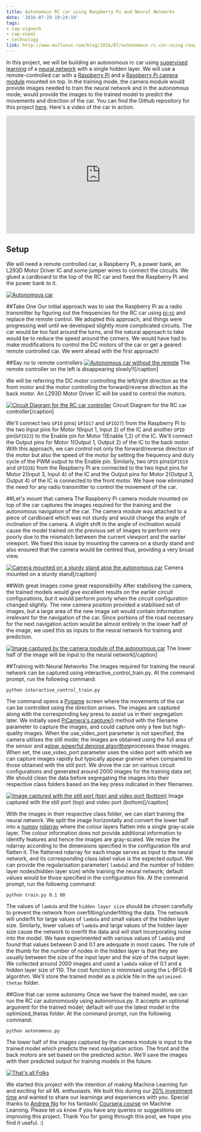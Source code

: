 ```yaml
---
title: Autonomous RC car using Raspberry Pi and Neural Networks
date: '2016-07-29 19:24:19'
tags:
- cap-vignesh
- cap-vimal
- technology
link: http://www.multunus.com/blog/2016/07/autonomous-rc-car-using-raspberry-pi-and-neural-networks/
---
```


In this project, we will be building an autonomous rc car using [supervised learning](https://en.wikipedia.org/wiki/Supervised_learning) of a [neural network](https://en.wikipedia.org/wiki/Artificial_neural_network) with a single hidden layer. We will use a remote-controlled car with a [Raspberry Pi](https://www.raspberrypi.org/products/raspberry-pi-3-model-b/) and a [Raspberry Pi camera module](https://www.raspberrypi.org/products/camera-module/) mounted on top. In the training mode, the camera module would provide images needed to train the neural network and in the autonomous mode; would provide the images to the trained model to predict the movements and direction of the car. You can find the Github repository for this project [here](https://github.com/multunus/autonomous-rc-car). Here's a video of the car in action.

<iframe class="frame-container" width="100%" height="315" src="https://www.youtube.com/embed/dCyBvLjW6X0" frameborder="0" allowfullscreen></iframe>

## Setup
We will need a remote controlled car, a Raspberry Pi, a power bank, an L293D Motor Driver IC and some jumper wires to connect the circuits. We glued a cardboard to the top of the RC car and fixed the Raspberry Pi and the power bank to it.

[![Autonomous car](http://www.multunus.com/wp-content/uploads/2016/07/IMG_0618-300x225.jpg)](http://www.multunus.com/wp-content/uploads/2016/07/IMG_0618.jpg)

##Take One
Our initial approach was to use the Raspberry Pi as a radio transmitter by figuring out the frequencies for the RC car using [pi-rc](https://github.com/bskari/pi-rc) and replace the remote control. We adopted this approach, and things were progressing well until we developed slightly more complicated circuits. The car would be too fast around the turns, and the natural approach to take would be to reduce the speed around the corners. We would have had to make modifications to control the DC motors of the car or get a geared remote controlled car. We went ahead with the first approach!

##Say no to remote controllers
[![Autonomous car without the remote](http://www.multunus.com/wp-content/uploads/2016/07/IMG_0522-300x225.jpg)](http://www.multunus.com/wp-content/uploads/2016/07/IMG_0522.jpg) The remote controller on the left is disappearing slowly!![/caption]

We will be referring the DC motor controlling the left/right direction as the front motor and the motor controlling the forward/reverse direction as the back motor. An L293D Motor Driver IC will be used to control the motors.

[![Circuit Diagram for the RC car controller](http://www.multunus.com/wp-content/uploads/2016/07/RC-car-driver-IC-3-300x282.png)](http://www.multunus.com/wp-content/uploads/2016/07/RC-car-driver-IC-3.png) Circuit Diagram for the RC car controller[/caption]

We'll connect two `GPIO` pins( `GPIO17` and `GPIO27`) from the Raspberry Pi to the two Input pins for Motor 1(Input 1, Input 2) of the IC and another `GPIO` pin(`GPIO22`) to the Enable pin for Motor 1(Enable 1,2) of the IC. We'll connect the Output pins for Motor 1(Output 1, Output 2) of the IC to the back motor. With this approach, we can control not only the forward/reverse direction of the motor but also the speed of the motor by setting the frequency and duty cycle of the PWM output to the Enable pin. Similarly, two `GPIO` pins(`GPIO19` and `GPIO26`) from the Raspberry Pi are connected to the two Input pins for Motor 2(Input 3, Input 4) of the IC and the Output pins for Motor 2(Output 3, Output 4) of the IC is connected to the front motor. We have now eliminated the need for any radio transmitter to control the movement of the car.

##Let's mount that camera
The Raspberry Pi camera module mounted on top of the car captures the images required for the training and the autonomous navigation of the car. The camera module was attached to a piece of cardboard which was not sturdy and would change the angle of inclination of the camera. A slight shift in the angle of inclination would cause the model trained on the previous set of images to perform very poorly due to the mismatch between the current viewport and the earlier viewport. We fixed this issue by mounting the camera on a sturdy stand and also ensured that the camera would be centred thus, providing a very broad view.

[![Camera mounted on a sturdy stand atop the autonomous car](http://www.multunus.com/wp-content/uploads/2016/07/146979113190599-225x300.png)](http://www.multunus.com/wp-content/uploads/2016/07/146979113190599.png) Camera mounted on a sturdy stand[/caption]


##With great images come great responsibility
After stabilising the camera, the trained models would give excellent results on the earlier circuit configurations, but it would perform poorly when the circuit configuration changed slightly. The new camera position provided a stabilised set of images, but a large area of the new image set would contain information irrelevant for the navigation of the car. Since portions of the road necessary for the next navigation action would be almost entirely in the lower half of the image, we used this as inputs to the neural network for training and prediction.

[![Image captured by the camera module of the autonomous car](http://www.multunus.com/wp-content/uploads/2016/07/image01-300x225.png)](http://www.multunus.com/wp-content/uploads/2016/07/image01.png) The lower half of the image will be input to the neural network[/caption]


##Training with Neural Networks
The images required for training the neural network can be captured using
interactive_control_train.py. At the command prompt, run the following command:

~~~
python interactive_control_train.py
~~~

The command opens a [Pygame](http://www.pygame.org/) screen where the movements of the car can be controlled using the direction arrows. The images are captured along with the corresponding key press to assist us in their segregation later. We initially used [PiCamera's capture()](http://picamera.readthedocs.io/en/release-1.10/api_camera.html#picamera.camera.PiCamera.capture) method with the filename parameter to capture the images, and could capture only a few but high-quality images. When the use_video_port parameter is not specified, the camera utilises the still mode; the images are obtained using the full area of the sensor and a[slow, powerful denoise algorithm](http://picamera.readthedocs.io/en/release-1.10/fov.html#under-the-hood)processes these images. When set, the use_video_port parameter uses the video port with which we can capture images rapidly but typically appear grainier when compared to those obtained with the still port. We drove the car on various circuit configurations and generated around 2000 images for the training data set. We should clean the data before segregating the images into their respective class folders based on the key press indicated in their filenames.

[![Image captured with the still port (top) and video port (bottom)](http://www.multunus.com/wp-content/uploads/2016/07/image02-300x300.png)](http://www.multunus.com/wp-content/uploads/2016/07/image02.png) Image captured with the still port (top) and video port (bottom)[/caption]

With the images in their respective class folder, we can start training the neural network. We split the image horizontally and convert the lower half into a [numpy](http://www.numpy.org/) [ndarray](http://docs.scipy.org/doc/numpy/reference/generated/numpy.ndarray.html) where the colour layers flatten into a single gray-scale layer. The colour information does not provide additional information to identify features and hence the images are gray-scaled. We resize the ndarray according to the dimensions specified in the configuration file and flatten it. The flattened ndarray for each image serves as input to the neural network, and its corresponding class label value is the expected output. We can provide the regularisation parameter(
`lambda`) and the number of hidden layer nodes(hidden layer size) while training the neural network; default values would be those specified in the configuration file. At the command prompt, run the following command:


~~~
python train.py 0.1 60
~~~

The values of `lambda` and the `hidden layer size` should be chosen carefully to prevent the network from overfitting/underfitting the data. The network will underfit for large values of `lambda` and small values of the
hidden layer size. Similarly, lower values of `lambda` and large values of the hidden layer size cause the network to overfit the data and will start incorporating noise into the model. We have experimented with various values of `lambda` and found that values between 0 and 0.1 are adequate in most cases. The rule of the thumb for the number of nodes in the hidden layer is that they are usually between the size of the input layer and the size of the output layer. We collected around 2000 images and used a `lambda` value of 0.1 and a hidden layer size of 110. The cost function is minimised using the L-BFGS-B algorithm. We'll store the trained model as a pickle file in the `optimized-thetas` folder.

##Give that car some autonomy
Once we have the trained model, we can run the RC car autonomously using
autonomous.py. It accepts an optional argument for the trained model; default will use the latest model in the
optimized_thetas folder. At the command prompt, run the following command:

~~~
python autonomous.py
~~~

The lower half of the images captured by the camera module is input to the trained model which predicts the next navigation action. The front and the back motors are set based on the predicted action. We'll save the images with their predicted output for training models in the future.


[![That's all Folks](http://www.multunus.com/wp-content/uploads/2016/07/image05-300x169.png)](http://www.multunus.com/wp-content/uploads/2016/07/image05.png)

We started this project with the intention of making Machine Learning fun and exciting for all ML enthusiasts. We built this during our [20% investment time](http://www.multunus.com/blog/2016/01/20-investment-time-background-story/) and wanted to share our learnings and experiences with you. Special thanks to [Andrew Ng](http://www.andrewng.org/) for his fantastic [Coursera course](http://www.coursera.org/learn/machine-learning) on Machine Learning. Please let us know if you have any queries or suggestions on improving this project. Thank You for going through this post, we hope you find it useful. :)
